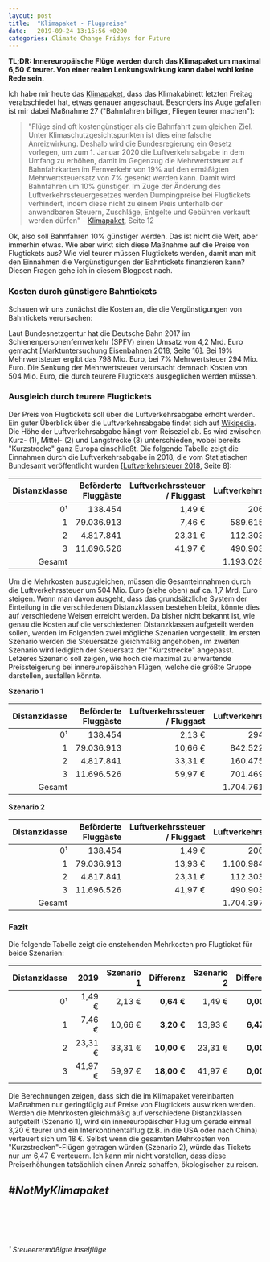 ```yaml
---
layout: post
title:  "Klimapaket - Flugpreise"
date:   2019-09-24 13:15:56 +0200
categories: Climate Change Fridays for Future
---
```


**TL;DR: Innereuropäische Flüge werden durch das Klimapaket um maximal 6,50 € teurer. Von einer realen Lenkungswirkung kann dabei wohl keine Rede sein.**

Ich habe mir heute das [Klimapaket](https://www.bundesregierung.de/resource/blob/997532/1673502/768b67ba939c098c994b71c0b7d6e636/2019-09-20-klimaschutzprogramm-data.pdf?download=1), dass das Klimakabinett letzten Freitag verabschiedet hat, etwas genauer angeschaut. Besonders ins Auge gefallen ist mir dabei Maßnahme 27 ("Bahnfahren billiger, Fliegen teurer machen"):

> "Flüge sind oft kostengünstiger als die Bahnfahrt zum gleichen Ziel. Unter Klimaschutzgesichtspunkten ist dies eine falsche Anreizwirkung. Deshalb wird die Bundesregierung ein Gesetz vorlegen, um zum 1. Januar 2020 die Luftverkehrsabgabe in dem Umfang zu erhöhen, damit im  Gegenzug die Mehrwertsteuer auf Bahnfahrkarten im Fernverkehr von 19% auf den ermäßigten Mehrwertsteuersatz von 7% gesenkt werden kann. Damit wird Bahnfahren um 10% günstiger. Im Zuge der Änderung des Luftverkehrssteuergesetzes werden Dumpingpreise bei Flugtickets verhindert, indem diese nicht zu einem Preis unterhalb der anwendbaren Steuern, Zuschläge, Entgelte und Gebühren verkauft werden dürfen" - [Klimapaket](https://www.bundesregierung.de/resource/blob/997532/1673502/768b67ba939c098c994b71c0b7d6e636/2019-09-20-klimaschutzprogramm-data.pdf?download=1), Seite 12

Ok, also soll Bahnfahren 10% günstiger werden. Das ist nicht die Welt, aber immerhin etwas. Wie aber wirkt sich diese Maßnahme auf die Preise von Flugtickets aus? Wie viel teurer müssen Flugtickets werden, damit man mit den Einnahmen die Vergünstigungen der Bahntickets finanzieren kann? Diesen Fragen gehe ich in diesem Blogpost nach.

### Kosten durch günstigere Bahntickets

Schauen wir uns zunächst die Kosten an, die die Vergünstigungen von Bahntickets verursachen:

Laut Bundesnetzgentur hat die Deutsche Bahn 2017 im Schienenpersonenfernverkehr (SPFV) einen Umsatz von 4,2 Mrd. Euro gemacht [[Marktuntersuchung Eisenbahnen 2018](https://www.bundesnetzagentur.de/SharedDocs/Downloads/DE/Sachgebiete/Eisenbahn/Unternehmen_Institutionen/Veroeffentlichungen/Marktuntersuchungen/MarktuntersuchungEisenbahnen/MarktuntersuchungEisenbahn2018.pdf?__blob=publicationFile&v=3), Seite 16]. Bei 19% Mehrwertsteuer ergibt das 798 Mio. Euro, bei 7% Mehrwertsteuer 294 Mio. Euro. Die Senkung der Mehrwertsteuer verursacht demnach Kosten von 504 Mio. Euro, die durch teurere Flugtickets ausgeglichen werden müssen.

### Ausgleich durch teurere Flugtickets

Der Preis von Flugtickets soll über die Luftverkehrsabgabe erhöht werden. Ein guter Überblick über die Luftverkehrsabgabe findet sich auf [Wikipedia](https://de.wikipedia.org/wiki/Luftverkehrabgabe). Die Höhe der Luftverkehrsabgabe hängt vom Reiseziel ab. Es wird zwischen Kurz- (1), Mittel- (2) und Langstrecke (3) unterschieden, wobei bereits "Kurzstrecke" ganz Europa einschließt. Die folgende Tabelle zeigt die Einnahmen durch die Luftverkehrsabgabe in 2018, die vom Statistischen Bundesamt veröffentlicht wurden [[Luftverkehrsteuer 2018](https://www.destatis.de/DE/Themen/Staat/Steuern/Weitere-Steuern/Publikationen/Downloads-weitere-Steuern/luftverkehrsteuer-2140960187004.pdf;jsessionid=741A71553718E86E0BD836E33A2966FD.internet731?__blob=publicationFile), Seite 8]:

| Distanzklasse              | Beförderte Fluggäste | Luftverkehrssteuer / Fluggast | Luftverkehrssteuer |
|---------------------------:|---------------------:|------------------------------:|-------------------:|
|                         0¹ |              138.454 |                        1,49 € |          206.296 € |
|                          1 |           79.036.913 |                        7,46 € |      589.615.371 € |
|                          2 |            4.817.841 |                       23,31 € |      112.303.874 € |
|                          3 |           11.696.526 |                       41,97 € |      490.903.196 € |
|                     Gesamt |                      |                               |    1.193.028.737 € |



Um die Mehrkosten auszugleichen, müssen die Gesamteinnahmen durch die Luftverkehrssteuer um 504 Mio. Euro (siehe oben) auf ca. 1,7 Mrd. Euro steigen. Wenn man davon ausgeht, dass das grundsätzliche System der Einteilung in die verschiedenen Distanzklassen bestehen bleibt, könnte dies auf verschiedene Weisen erreicht werden. Da bisher nicht bekannt ist, wie genau die Kosten auf die verschiedenen Distanzklassen aufgeteilt werden sollen, werden im Folgenden zwei mögliche Szenarien vorgestellt. Im ersten Szenario werden die Steuersätze gleichmäßig angehoben, im zweiten Szenario wird lediglich der Steuersatz der "Kurzstrecke" angepasst. Letzeres Szenario soll zeigen, wie hoch die maximal zu erwartende Preissteigerung bei innereuropäischen Flügen, welche die größte Gruppe darstellen, ausfallen könnte.

**Szenario 1**

|              Distanzklasse | Beförderte Fluggäste | Luftverkehrssteuer / Fluggast | Luftverkehrssteuer |
|---------------------------:|---------------------:|------------------------------:|-------------------:|
|                         0¹ |              138.454 |                        2,13 € |          294.784 € |
|                          1 |           79.036.913 |                       10,66 € |      842.522.730 € |
|                          2 |            4.817.841 |                       33,31 € |      160.475.067 € |
|                          3 |           11.696.526 |                       59,97 € |      701.469.333 € |
|                     Gesamt |                      |                               |    1.704.761.914 € |

**Szenario 2**

| Distanzklasse              | Beförderte Fluggäste | Luftverkehrssteuer / Fluggast | Luftverkehrssteuer |
|---------------------------:|---------------------:|------------------------------:|-------------------:|
|                         0¹ |              138.454 |                        1,49 € |          206.296 € |
|                          1 |           79.036.913 |                       13,93 € |    1.100.984.198 € |
|                          2 |            4.817.841 |                       23,31 € |      112.303.874 € |
|                          3 |           11.696.526 |                       41,97 € |      490.903.196 € |
|                     Gesamt |                      |                               |    1.704.397.564 € |

### Fazit

Die folgende Tabelle zeigt die enstehenden Mehrkosten pro Flugticket für beide Szenarien:

| Distanzklasse              |     2019 | Szenario 1 | Differenz | Szenario 2 | Differenz |
|---------------------------:|---------:|-----------:|----------:|-----------:|----------:|
|                         0¹ |   1,49 € |     2,13 € |    **0,64 €** |     1,49 € |    **0,00 €** | 
|                          1 |   7,46 € |    10,66 € |    **3,20 €** |    13,93 € |    **6,47 €** |
|                          2 |  23,31 € |    33,31 € |   **10,00 €** |    23,31 € |    **0,00 €** |
|                          3 |  41,97 € |    59,97 € |   **18,00 €** |    41,97 € |    **0,00 €** |


Die Berechnungen zeigen, dass sich die im Klimapaket vereinbarten Maßnahmen nur geringfügig auf Preise von Flugtickets auswirken werden. Werden die Mehrkosten gleichmäßig auf verschiedene Distanzklassen aufgeteilt (Szenario 1), wird ein innereuropäischer Flug um gerade einmal 3,20 € teurer und ein Interkontinentalflug (z.B. in die USA oder nach China) verteuert sich um 18 €. Selbst wenn die gesamten Mehrkosten von "Kurzstrecken"-Flügen getragen würden (Szenario 2), würde das Tickets nur um 6,47 € verteuern. Ich kann mir nicht vorstellen, dass diese Preiserhöhungen tatsächlich einen Anreiz schaffen, ökologischer zu reisen. 

<br><b style="font-size: 150%"><i>#NotMyKlimapaket</i></b>

<br><br><br><br>

*¹ Steueerermäßigte Inselflüge*